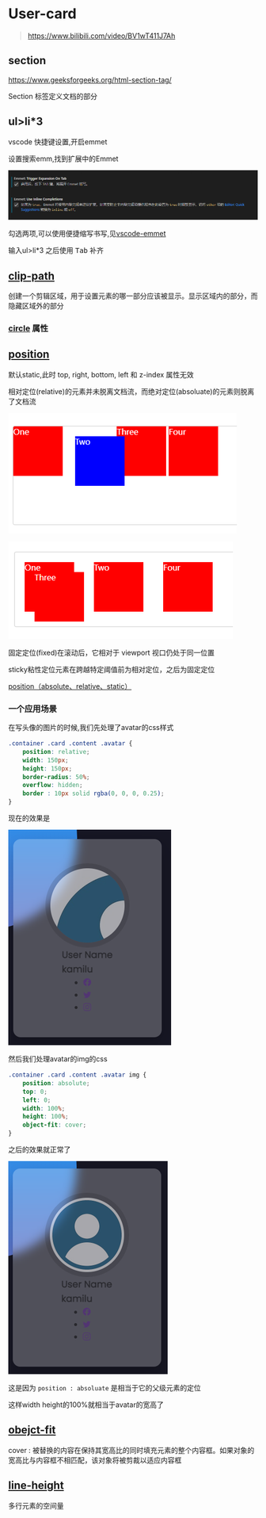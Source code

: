 # User-card

> <https://www.bilibili.com/video/BV1wT411J7Ah>

## section

<https://www.geeksforgeeks.org/html-section-tag/>

Section 标签定义文档的部分

## ul>li*3

vscode 快捷键设置,开启emmet

设置搜索emm,找到扩展中的Emmet

![20220713045052](https://raw.githubusercontent.com/learner-lu/picbed/master/20220713045052.png)

勾选两项,可以使用便捷缩写书写,见[vscode-emmet](https://code.visualstudio.com/docs/editor/emmet)

输入ul>li*3 之后使用 <kbd>Tab</kbd>  补齐

## [clip-path](https://developer.mozilla.org/en-US/docs/Web/CSS/clip-path)

创建一个剪辑区域，用于设置元素的哪一部分应该被显示。显示区域内的部分，而隐藏区域外的部分

### [circle](https://developer.mozilla.org/en-US/docs/Web/CSS/basic-shape/circle) 属性

## [position](https://developer.mozilla.org/zh-CN/docs/Web/CSS/position)

默认static,此时 top, right, bottom, left 和 z-index 属性无效

相对定位(relative)的元素并未脱离文档流，而绝对定位(absoluate)的元素则脱离了文档流

![20220713070529](https://raw.githubusercontent.com/learner-lu/picbed/master/20220713070529.png)

![20220713070537](https://raw.githubusercontent.com/learner-lu/picbed/master/20220713070537.png)

固定定位(fixed)在滚动后，它相对于 viewport 视口仍处于同一位置

sticky粘性定位元素在跨越特定阈值前为相对定位，之后为固定定位

[position（absolute、relative、static）](https://zhuanlan.zhihu.com/p/55666883)

### 一个应用场景

在写头像的图片的时候,我们先处理了avatar的css样式

```css
.container .card .content .avatar {
    position: relative;
    width: 150px;
    height: 150px;
    border-radius: 50%;
    overflow: hidden;
    border : 10px solid rgba(0, 0, 0, 0.25);
}
```

现在的效果是

![20220713163343](https://raw.githubusercontent.com/learner-lu/picbed/master/20220713163343.png)

然后我们处理avatar的img的css

```css
.container .card .content .avatar img {
    position: absolute;
    top: 0;
    left: 0;
    width: 100%;
    height: 100%;
    object-fit: cover;
}
```

之后的效果就正常了

![20220713163420](https://raw.githubusercontent.com/learner-lu/picbed/master/20220713163420.png)

这是因为 `position : absoluate` 是相当于它的父级元素的定位

这样width height的100%就相当于avatar的宽高了

## [obejct-fit](https://developer.mozilla.org/zh-CN/docs/Web/CSS/object-fit)

cover : 被替换的内容在保持其宽高比的同时填充元素的整个内容框。如果对象的宽高比与内容框不相匹配，该对象将被剪裁以适应内容框

## [line-height](https://developer.mozilla.org/zh-CN/docs/Web/CSS/line-height)

多行元素的空间量
